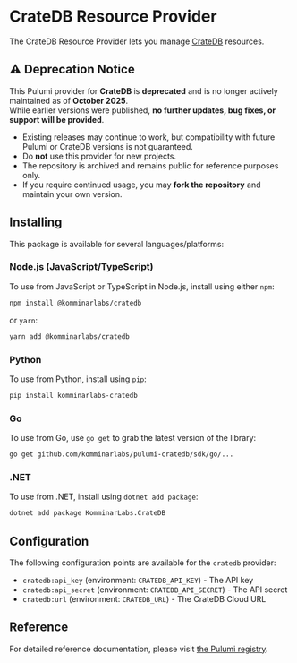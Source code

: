 # CrateDB Resource Provider

The CrateDB Resource Provider lets you manage [CrateDB](https://cratedb.com/database/) resources.

## ⚠️ Deprecation Notice

This Pulumi provider for **CrateDB** is **deprecated** and is no longer actively maintained as of **October 2025**.  
While earlier versions were published, **no further updates, bug fixes, or support will be provided**.

- Existing releases may continue to work, but compatibility with future Pulumi or CrateDB versions is not guaranteed.  
- Do **not** use this provider for new projects.  
- The repository is archived and remains public for reference purposes only.  
- If you require continued usage, you may **fork the repository** and maintain your own version.

## Installing

This package is available for several languages/platforms:

### Node.js (JavaScript/TypeScript)

To use from JavaScript or TypeScript in Node.js, install using either `npm`:

```bash
npm install @komminarlabs/cratedb
```

or `yarn`:

```bash
yarn add @komminarlabs/cratedb
```

### Python

To use from Python, install using `pip`:

```bash
pip install komminarlabs-cratedb
```

### Go

To use from Go, use `go get` to grab the latest version of the library:

```bash
go get github.com/komminarlabs/pulumi-cratedb/sdk/go/...
```

### .NET

To use from .NET, install using `dotnet add package`:

```bash
dotnet add package KomminarLabs.CrateDB
```

## Configuration

The following configuration points are available for the `cratedb` provider:

- `cratedb:api_key` (environment: `CRATEDB_API_KEY`) - The API key
- `cratedb:api_secret` (environment: `CRATEDB_API_SECRET`) - The API secret
- `cratedb:url` (environment: `CRATEDB_URL`) - The CrateDB Cloud URL

## Reference

For detailed reference documentation, please visit [the Pulumi registry](https://www.pulumi.com/registry/packages/cratedb/api-docs/).
